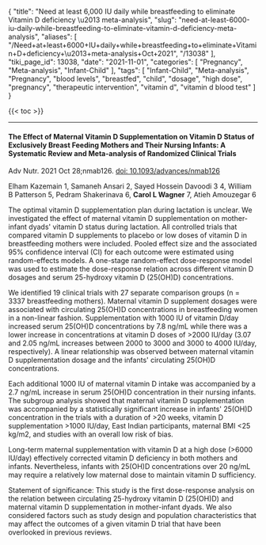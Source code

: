 {
    "title": "Need at least 6,000 IU daily while breastfeeding to eliminate Vitamin D deficiency \u2013 meta-analysis",
    "slug": "need-at-least-6000-iu-daily-while-breastfeeding-to-eliminate-vitamin-d-deficiency-meta-analysis",
    "aliases": [
        "/Need+at+least+6000+IU+daily+while+breastfeeding+to+eliminate+Vitamin+D+deficiency+\u2013+meta-analysis+Oct+2021",
        "/13038"
    ],
    "tiki_page_id": 13038,
    "date": "2021-11-01",
    "categories": [
        "Pregnancy",
        "Meta-analysis",
        "Infant-Child"
    ],
    "tags": [
        "Infant-Child",
        "Meta-analysis",
        "Pregnancy",
        "blood levels",
        "breastfed",
        "child",
        "dosage",
        "high dose",
        "pregnancy",
        "therapeutic intervention",
        "vitamin d",
        "vitamin d blood test"
    ]
}


{{< toc >}}

---

#### The Effect of Maternal Vitamin D Supplementation on Vitamin D Status of Exclusively Breast Feeding Mothers and Their Nursing Infants: A Systematic Review and Meta-analysis of Randomized Clinical Trials

Adv Nutr. 2021 Oct 28;nmab126. [doi: 10.1093/advances/nmab126](https://doi.org/10.1093/advances/nmab126)

Elham Kazemain 1, Samaneh Ansari 2, Sayed Hossein Davoodi 3 4, William B Patterson 5, Pedram Shakerinava 6,  **Carol L Wagner**  7, Atieh Amouzegar 6

The optimal vitamin D supplementation plan during lactation is unclear. We investigated the effect of maternal vitamin D supplementation on mother-infant dyads' vitamin D status during lactation. All controlled trials that compared vitamin D supplements to placebo or low doses of vitamin D in breastfeeding mothers were included. Pooled effect size and the associated 95% confidence interval (CI) for each outcome were estimated using random-effects models. A one-stage random-effect dose-response model was used to estimate the dose-response relation across different vitamin D dosages and serum 25-hydroxy vitamin D (25(OH)D) concentrations. 

We identified 19 clinical trials with 27 separate comparison groups (n = 3337 breastfeeding mothers). Maternal vitamin D supplement dosages were associated with circulating 25(OH)D concentrations in breastfeeding women in a non-linear fashion. Supplementation with 1000 IU of vitamin D/day increased serum 25(OH)D concentrations by 7.8 ng/mL while there was a lower increase in concentrations at vitamin D doses of >2000 IU/day (3.07 and 2.05 ng/mL increases between 2000 to 3000 and 3000 to 4000 IU/day, respectively). A linear relationship was observed between maternal vitamin D supplementation dosage and the infants' circulating 25(OH)D concentrations. 

Each additional 1000 IU of maternal vitamin D intake was accompanied by a 2.7 ng/mL increase in serum 25(OH)D concentration in their nursing infants. The subgroup analysis showed that maternal vitamin D supplementation was accompanied by a statistically significant increase in infants' 25(OH)D concentration in the trials with a duration of >20 weeks, vitamin D supplementation >1000 IU/day, East Indian participants, maternal BMI <25 kg/m2, and studies with an overall low risk of bias. 

Long-term maternal supplementation with vitamin D at a high dose (>6000 IU/day) effectively corrected vitamin D deficiency in both mothers and infants. Nevertheless, infants with 25(OH)D concentrations over 20 ng/mL may require a relatively low maternal dose to maintain vitamin D sufficiency.

Statement of significance: This study is the first dose-response analysis on the relation between circulating 25-hydroxy vitamin D (25(OH)D) and maternal vitamin D supplementation in mother-infant dyads. We also considered factors such as study design and population characteristics that may affect the outcomes of a given vitamin D trial that have been overlooked in previous reviews.